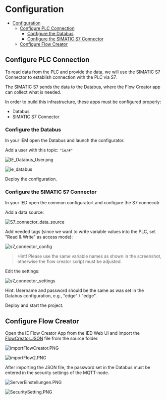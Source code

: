 # Configuration

- [Configuration](#configuration)
  - [Configure PLC Connection](#configure-plc-connection)
    - [Configure the Databus](#configure-the-databus)
    - [Configure the SIMATIC S7 Connector](#configure-the-simatic-s7-connector)
  - [Configure Flow Creator](#configure-flow-creator)

## Configure PLC Connection

To read data from the PLC and provide the data, we will use the SIMATIC S7 Connector to establish connection with the PLC via S7.

The SIMATIC S7 sends the data to the Databus, where the Flow Creator app can collect what is needed.

In order to build this infrastructure, these apps must be configured properly:

- Databus
- SIMATIC S7 Connector

### Configure the Databus

In your IEM open the Databus and launch the configurator.

Add a user with this topic:
`"ie/#"`

![IE_Databus_User.png](graphics/IE_Databus_User.png)

![ie_databus](graphics/IE_Databus.png)

Deploy the configuration.

### Configure the SIMATIC S7 Connector

In your IED open the common configuratort and configure the S7 connecotr 

Add a data source:

![S7_connector_data_source](graphics/S7_Connector_Data_Source.png)

Add needed tags (since we want to write variable values into the PLC, set "Read & Write" as access mode): 

![s7_connector_config](graphics/S7_Connector_Configuration.PNG)

>Hint! Please use the same variable names as shown in the screenshot, otherwise the flow creator script must be adjusted.

Edit the settings:

![s7_connector_settings](graphics/S7_Connector_Settings.png)

Hint: Username and password should be the same as was set in the Databus configuration, e.g., "edge" / "edge".

Deploy and start the project.

## Configure Flow Creator

Open the IE Flow Creator App from the IED Web UI and import the [FlowCreator.JSON](../src/FlowCreator.json) file from the source folder.

![importFlowCreator.PNG](graphics/importFlowCreator.PNG)

![importFlow2.PNG](graphics/importFlow2.PNG)

After importing the JSON file, the password set in the Databus must be entered in the security settings of the MQTT-node.

![ServerEinstellungen.PNG](graphics/Server_einstellungen.PNG)

![SecuritySetting.PNG](graphics/SecuritySetting.PNG)



